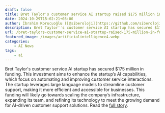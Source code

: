 ```yaml
---
draft: false
title: Bret Taylor's customer service AI startup raised $175 million in funding.
date: 2024-10-29T15:02:21+03:00
author: İbrahim Korucuoğlu ([@siberoloji](https://github.com/siberoloji))
description: Bret Taylor''s customer service AI startup has secured $175 million in funding. This investment aims to enhance the startup’s AI capabilities, which focus on automating and improving customer service interactions.
url: /bret-taylors-customer-service-ai-startup-raised-175-million-in-funding/
featured_image: /images/artificialintelligence4.webp
categories:
    - AI News
tags:
    - ai
---
```

Bret Taylor's customer service AI startup has secured $175 million in funding. This investment aims to enhance the startup’s AI capabilities, which focus on automating and improving customer service interactions. The startup leverages large language models to streamline customer support, making it more efficient and accessible for businesses. This funding will likely go towards scaling the company’s infrastructure, expanding its team, and refining its technology to meet the growing demand for AI-driven customer support solutions. Read the <a href="https://techcrunch.com/2024/10/28/bret-taylors-customer-service-ai-startup-just-raised-175m/" target="_blank" rel="noopener" title="">full story</a>.
